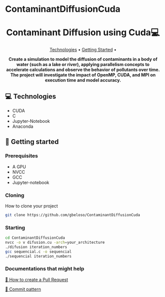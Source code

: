 # ContaminantDiffusionCuda
<h1 align="center" style="font-weight: bold;">Contaminant Diffusion using Cuda💻</h1>

<p align="center">
 <a href="#tech">Technologies</a> • 
 <a href="#started">Getting Started</a> •
</p>

<p align="center">
    <b>Create a simulation to model the diffusion of contaminants in a body of water (such as a lake or river), applying parallelism concepts to accelerate calculations and observe the behavior of pollutants over time. The project will investigate the impact of OpenMP, CUDA, and MPI on execution time and model accuracy. </b>
</p>

<h2 id="technologies">💻 Technologies</h2>

- CUDA
- C
- Jupyter-Notebook
- Anaconda

<h2 id="started">🚀 Getting started</h2>

<h3>Prerequisites</h3>

- A GPU
- NVCC
- GCC
- Jupyter-notebook

<h3>Cloning</h3>

How to clone your project

```bash
git clone https://github.com/gbeloso/ContaminantDiffusionCuda
```

<h3>Starting</h3>

```bash
cd ContaminantDiffusionCuda
nvcc -o v difusion.cu -arch=your_architecture
./difusion iteration_numbers
gcc sequencial.c -o sequencial
./sequencial iteration_numbers
```

<h3>Documentations that might help</h3>

[📝 How to create a Pull Request](https://www.atlassian.com/br/git/tutorials/making-a-pull-request)

[💾 Commit pattern](https://gist.github.com/joshbuchea/6f47e86d2510bce28f8e7f42ae84c716)
